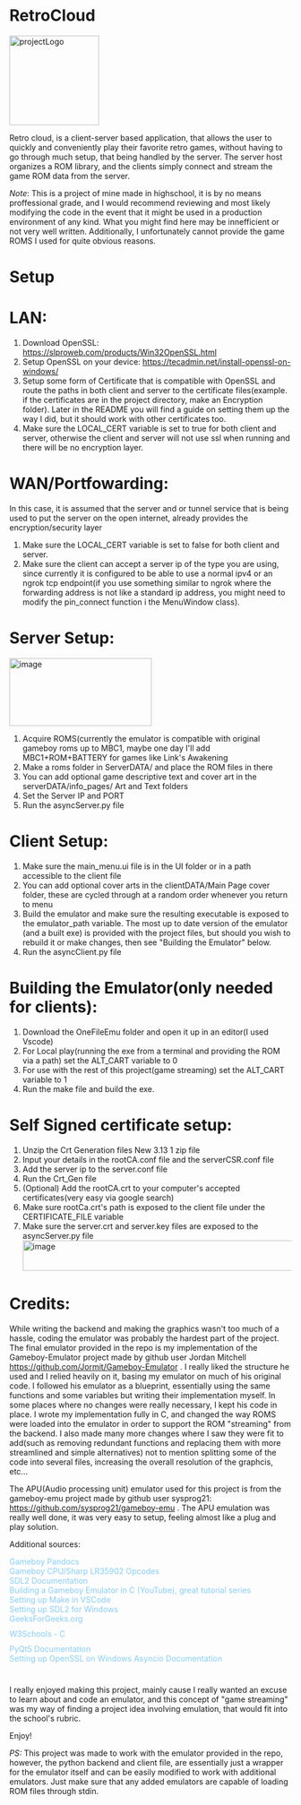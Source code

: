 # RetroCloud 
<img width="160" height="160" alt="projectLogo" src="https://github.com/user-attachments/assets/365a0bf7-134d-4aee-a382-d1294ed72183" />

Retro cloud, is a client-server based application, that allows the user to quickly and conveniently play their favorite retro games, without having to go through much setup, that being handled by the server. The server host organizes a ROM library, and the clients simply connect and stream the game ROM data from the server.

*Note*: This is a project of mine made in highschool, it is by no means proffessional grade, and I would recommend reviewing and most likely modifying the code in the event that it might be used in a production environment of any kind. What you might find here may be innefficient or not very well written. Additionally, I unfortunately cannot provide the game ROMS I used for quite obvious reasons.

# Setup 
  # LAN:
  1. Download OpenSSL:  https://slproweb.com/products/Win32OpenSSL.html 
  2. Setup OpenSSL on your device: https://tecadmin.net/install-openssl-on-windows/
  3. Setup some form of Certificate that is compatible with OpenSSL and route the paths in both client and server to the certificate files(example. if the certificates are in the project directory, make an Encryption folder).
     Later in the README you will find a guide on setting them up the way I did, but it should work with other certificates too.
  4. Make sure the LOCAL_CERT variable is set to true for both client and server, otherwise the client and server will not use ssl when running and there will be no encryption layer.

  # WAN/Portfowarding: 
  In this case, it is assumed that the server and or tunnel service that is being used to put the server on the open internet, already provides the encryption/security layer
  
  1. Make sure the LOCAL_CERT variable is set to false for both client and server.
  2. Make sure the client can accept a server ip of the type you are using, since currently it is configured to be able to use a normal ipv4 or an ngrok tcp endpoint(if you use something similar to ngrok where the forwarding address
     is not like a standard ip address,  you might need to modify the pin_connect function i the MenuWindow class).
  
  # Server Setup:
  <img width="254" height="121" alt="image" src="https://github.com/user-attachments/assets/23740c10-a34c-4822-8979-84adf790e856" />

  1. Acquire ROMS(currently the emulator is compatible with original gameboy roms up to MBC1, maybe one day I'll add MBC1+ROM+BATTERY for games like Link's Awakening 
  2. Make a roms folder in ServerDATA/ and place the ROM files in there
  3. You can add optional game descriptive text and cover art in the serverDATA/info_pages/ Art and Text folders
  4. Set the Server IP and PORT
  5. Run the asyncServer.py file
  
  # Client Setup:
  1. Make sure the main_menu.ui file is in the UI folder or in a path accessible to the client file
  2. You can add optional cover arts in the clientDATA/Main Page cover folder, these are cycled through at a random order whenever you return to menu
  3. Build the emulator and make sure the resulting executable is exposed to the emulator_path variable. The most up to date version of the emulator (and a built exe) is provided with the project files, but
     should you wish to rebuild it or make changes, then see "Building the Emulator" below.
  5. Run the asyncClient.py file

  # Building the Emulator(only needed for clients):
  1. Download the OneFileEmu folder and open it up in an editor(I used Vscode)
  2. For Local play(running the exe from a terminal and providing the ROM via a path) set the ALT_CART variable to 0
  3. For use with the rest of this project(game streaming) set the ALT_CART variable to 1
  4. Run the make file and build the exe.

# Self Signed certificate setup:
1. Unzip the Crt Generation files New 3.13 1 zip file
2. Input your details in the rootCA.conf file and the serverCSR.conf file
3. Add the server ip to the server.conf file
4. Run the Crt_Gen file
5. (Optional) Add the rootCA.crt to your computer's accepted certificates(very easy via google search)
6. Make sure rootCa.crt's path is exposed to the client file under the CERTIFICATE_FILE variable
7. Make sure the server.crt and server.key files are exposed to the asyncServer.py file
   <img width="565" height="54" alt="image" src="https://github.com/user-attachments/assets/ce2bca30-a4da-4feb-9a83-d4196883ab52" />


# Credits: 
While writing the backend and making the graphics wasn't too much of a hassle, coding the emulator was probably the hardest part of the project. 
The final emulator provided in the repo is my implementation of the Gameboy-Emulator project made by github user Jordan Mitchell https://github.com/Jormit/Gameboy-Emulator . 
I really liked the structure he used and I relied heavily on it, basing my emulator on much of his original code. I followed his emulator as a blueprint, essentially using the same functions and some variables 
but writing their implementation myself. In some places where no changes were really necessary, I kept his code in place. 
I wrote my implementation fully in C, and changed the way ROMS were loaded into the emulator in order to support the ROM "streaming" from the backend. 
I also made many more changes where I saw they were fit to add(such as removing redundant functions and replacing them with more streamlined and simple alternatives)
not to mention splitting some of the code into several files, increasing the overall resolution of the graphcis, etc...

The APU(Audio processing unit) emulator used for this project is from the gameboy-emu project made by github user sysprog21: https://github.com/sysprog21/gameboy-emu . 
The APU emulation was really well done, it was very easy to setup, feeling almost like a plug and play solution.

Additional sources:
<div style="margin-bottom: 10px;"><a href="https://gbdev.io/pandocs/" style="color: #87CEFA; text-decoration: none;">Gameboy Pandocs</a>
            <div style="margin-bottom: 10px;"><a href="https://meganesu.github.io/generate-gb-opcodes/" style="color: #87CEFA; text-decoration: none;">Gameboy CPU/Sharp LR35902 Opcodes</a>
            <div style="margin-bottom: 10px;"><a href="https://wiki.libsdl.org/SDL2/APIByCategory" style="color: #87CEFA; text-decoration: none;">SDL2 Documentation</a>
            <div style="margin-bottom: 10px;"><a href="https://www.youtube.com/watch?v=e87qKixKFME&list=PLVxiWMqQvhg_yk4qy2cSC3457wZJga_e5" style="color: #87CEFA; text-decoration: none;">Building a Gameboy Emulator in C (YouTube), great tutorial series</a>
            <div style="margin-bottom: 10px;"><a href="https://www.youtube.com/watch?v=06D1tBKeTB4" style="color: #87CEFA; text-decoration: none;">Setting up Make in VSCode</a>
            <div style="margin-bottom: 10px;"><a href="https://www.youtube.com/watch?v=H08t6gD1Y1E" style="color: #87CEFA; text-decoration: none;">Setting up SDL2 for Windows</a>
            <div style="margin-bottom: 10px;"><a href="https://www.geeksforgeeks.org/" style="color: #87CEFA; text-decoration: none;">GeeksForGeeks.org</a></div>
            <div style="margin-bottom: 10px;"><a href="https://www.w3schools.com/c/index.php" style="color: #87CEFA; text-decoration: none;">W3Schools - C</a></div>
            <div style="margin-bottom: 10px;"><a href="https://doc.qt.io/qtforpython-5/index.html" style="color: #87CEFA; text-decoration: none;">PyQt5 Documentation</a>
            <div style="margin-bottom: 10px;"><a href="https://tecadmin.net/install-openssl-on-windows/" style="color: #87CEFA; text-decoration: none;">Setting up OpenSSL on Windows</a>
             <a href="https://docs.python.org/3/library/asyncio.html" style="color: #87CEFA; text-decoration: none;">Asyncio Documentation</a>

#

I really enjoyed making this project, mainly cause I really wanted an excuse to learn about and code an emulator,
and this concept of "game streaming" was my way of finding a project idea involving emulation, that would fit into the school's rubric. 

Enjoy!

*PS:* This project was made to work with the emulator provided in the repo, however, the python backend and client file,
are essentially just a wrapper for the emulator itself and can be easily modified to work with additional emulators.
Just make sure that any added emulators are capable of loading ROM files through stdin.
